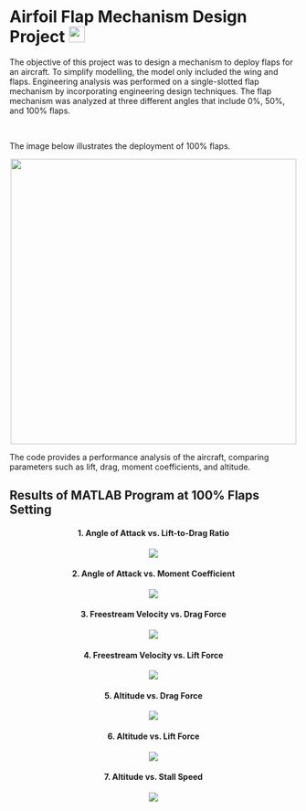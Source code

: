 <div>
  <h1>
    Airfoil Flap Mechanism Design Project 
    <a href="https://www.mathworks.com/products/matlab.html">
      <img src="https://cdn.jsdelivr.net/gh/devicons/devicon@latest/icons/matlab/matlab-original.svg" width="28" />
    </a>
  </h1>
  <p> The objective of this project was to design a mechanism to deploy flaps for an aircraft. To simplify modelling, the model only included the wing and flaps. Engineering analysis was performed on a single-slotted 
    flap mechanism by incorporating engineering design techniques. The flap mechanism was analyzed at three different angles that include 0%, 50%, and 100% flaps. </p>&nbsp
  <p>
    The image below illustrates the deployment of 100% flaps.
  </p>
  <p align="center"><img src="https://github.com/user-attachments/assets/89bc8ab4-dfa7-4d86-a04a-9cf0d31852db" width="500"></p>
  <p>
    The code provides a performance analysis of the aircraft, comparing parameters such as lift, drag, moment coefficients, and altitude. 
  </p>
  <h2> Results of MATLAB Program at 100% Flaps Setting</h2>
  
  <h4 align="center"> 1. Angle of Attack vs. Lift-to-Drag Ratio </h4>
  <p align="center"><img src="https://github.com/user-attachments/assets/67b361c9-1123-4fcd-ba9d-fea0cda1398e"></p>
  
  <h4 align="center"> 2. Angle of Attack vs. Moment Coefficient </h4>
   <p align="center"><img src="https://github.com/user-attachments/assets/bc8731ce-6185-409e-adcc-2ac885a11ea1"></p>

  <h4 align="center"> 3. Freestream Velocity vs. Drag Force </h4>
  <p align="center"><img src="https://github.com/user-attachments/assets/c83b1cfb-b662-4691-b386-c88eb73182ec"></p>

  <h4 align="center"> 4. Freestream Velocity vs. Lift Force </h4>
  <p align="center"><img src="https://github.com/user-attachments/assets/018d1ab3-7195-40ae-a20c-877ea56c81d9"></p>

  <h4 align="center"> 5. Altitude vs. Drag Force </h4>
  <p align="center"><img src="https://github.com/user-attachments/assets/1b3c55ee-cf46-4b7a-ba91-d4da12d39103"></p>

  <h4 align="center"> 6. Altitude vs. Lift Force </h4>
  <p align="center"><img src="https://github.com/user-attachments/assets/3990c43c-1656-4ab5-989a-30e9fb7b630f"></p>

  <h4 align="center"> 7. Altitude vs. Stall Speed </h4>
  <p align="center"><img src="https://github.com/user-attachments/assets/c52db309-ca1f-4ed0-a04f-f8c7fb8f11b3"></p>
</div>

